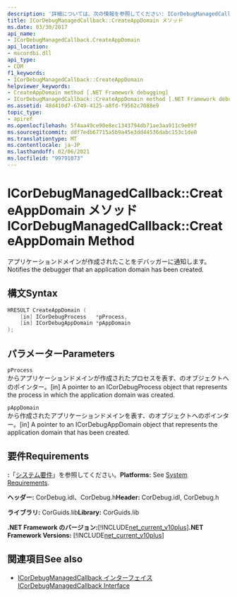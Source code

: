 ```yaml
---
description: '詳細については、次の情報を参照してください: ICorDebugManagedCallback:: CreateAppDomain メソッド'
title: ICorDebugManagedCallback::CreateAppDomain メソッド
ms.date: 03/30/2017
api_name:
- ICorDebugManagedCallback.CreateAppDomain
api_location:
- mscordbi.dll
api_type:
- COM
f1_keywords:
- ICorDebugManagedCallback::CreateAppDomain
helpviewer_keywords:
- CreateAppDomain method [.NET Framework debugging]
- ICorDebugManagedCallback::CreateAppDomain method [.NET Framework debugging]
ms.assetid: 48d410d7-6749-4125-a8fd-f9562c7088e9
topic_type:
- apiref
ms.openlocfilehash: 5f4aa49ce90e8ec1343794db71ae3aa911c9e09f
ms.sourcegitcommit: ddf7edb67715a5b9a45e3dd44536dabc153c1de0
ms.translationtype: MT
ms.contentlocale: ja-JP
ms.lasthandoff: 02/06/2021
ms.locfileid: "99791073"
---
```

# <a name="icordebugmanagedcallbackcreateappdomain-method"></a><span data-ttu-id="f018e-103">ICorDebugManagedCallback::CreateAppDomain メソッド</span><span class="sxs-lookup"><span data-stu-id="f018e-103">ICorDebugManagedCallback::CreateAppDomain Method</span></span>

<span data-ttu-id="f018e-104">アプリケーションドメインが作成されたことをデバッガーに通知します。</span><span class="sxs-lookup"><span data-stu-id="f018e-104">Notifies the debugger that an application domain has been created.</span></span>  
  
## <a name="syntax"></a><span data-ttu-id="f018e-105">構文</span><span class="sxs-lookup"><span data-stu-id="f018e-105">Syntax</span></span>  
  
```cpp  
HRESULT CreateAppDomain (  
    [in] ICorDebugProcess   *pProcess,  
    [in] ICorDebugAppDomain *pAppDomain  
);  
```  
  
## <a name="parameters"></a><span data-ttu-id="f018e-106">パラメーター</span><span class="sxs-lookup"><span data-stu-id="f018e-106">Parameters</span></span>  

 `pProcess`  
 <span data-ttu-id="f018e-107">からアプリケーションドメインが作成されたプロセスを表す、のオブジェクトへのポインター。</span><span class="sxs-lookup"><span data-stu-id="f018e-107">[in] A pointer to an ICorDebugProcess object that represents the process in which the application domain was created.</span></span>  
  
 `pAppDomain`  
 <span data-ttu-id="f018e-108">から作成されたアプリケーションドメインを表す、のオブジェクトへのポインター。</span><span class="sxs-lookup"><span data-stu-id="f018e-108">[in] A pointer to an ICorDebugAppDomain object that represents the application domain that has been created.</span></span>  
  
## <a name="requirements"></a><span data-ttu-id="f018e-109">要件</span><span class="sxs-lookup"><span data-stu-id="f018e-109">Requirements</span></span>  

 <span data-ttu-id="f018e-110">**:**「[システム要件](../../get-started/system-requirements.md)」を参照してください。</span><span class="sxs-lookup"><span data-stu-id="f018e-110">**Platforms:** See [System Requirements](../../get-started/system-requirements.md).</span></span>  
  
 <span data-ttu-id="f018e-111">**ヘッダー:** CorDebug.idl、CorDebug.h</span><span class="sxs-lookup"><span data-stu-id="f018e-111">**Header:** CorDebug.idl, CorDebug.h</span></span>  
  
 <span data-ttu-id="f018e-112">**ライブラリ:** CorGuids.lib</span><span class="sxs-lookup"><span data-stu-id="f018e-112">**Library:** CorGuids.lib</span></span>  
  
 <span data-ttu-id="f018e-113">**.NET Framework のバージョン:**[!INCLUDE[net_current_v10plus](../../../../includes/net-current-v10plus-md.md)]</span><span class="sxs-lookup"><span data-stu-id="f018e-113">**.NET Framework Versions:** [!INCLUDE[net_current_v10plus](../../../../includes/net-current-v10plus-md.md)]</span></span>  
  
## <a name="see-also"></a><span data-ttu-id="f018e-114">関連項目</span><span class="sxs-lookup"><span data-stu-id="f018e-114">See also</span></span>

- [<span data-ttu-id="f018e-115">ICorDebugManagedCallback インターフェイス</span><span class="sxs-lookup"><span data-stu-id="f018e-115">ICorDebugManagedCallback Interface</span></span>](icordebugmanagedcallback-interface.md)
